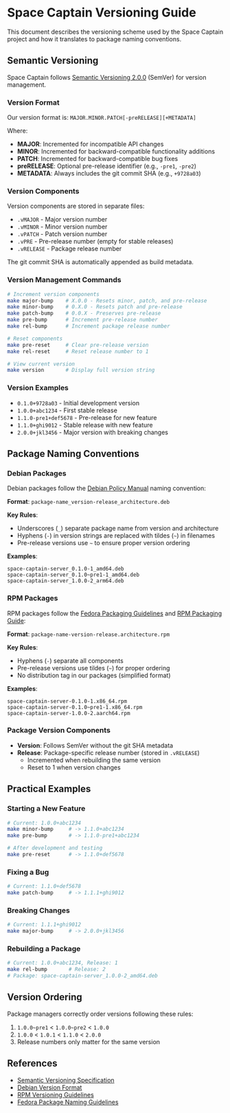 # Space Captain Versioning Guide

This document describes the versioning scheme used by the Space Captain project and how it translates to package naming conventions.

## Semantic Versioning

Space Captain follows [Semantic Versioning 2.0.0](https://semver.org/) (SemVer) for version management.

### Version Format

Our version format is: `MAJOR.MINOR.PATCH[-preRELEASE][+METADATA]`

Where:
- **MAJOR**: Incremented for incompatible API changes
- **MINOR**: Incremented for backward-compatible functionality additions
- **PATCH**: Incremented for backward-compatible bug fixes
- **preRELEASE**: Optional pre-release identifier (e.g., `-pre1`, `-pre2`)
- **METADATA**: Always includes the git commit SHA (e.g., `+9728a03`)

### Version Components

Version components are stored in separate files:
- `.vMAJOR` - Major version number
- `.vMINOR` - Minor version number
- `.vPATCH` - Patch version number
- `.vPRE` - Pre-release number (empty for stable releases)
- `.vRELEASE` - Package release number

The git commit SHA is automatically appended as build metadata.

### Version Management Commands

```bash
# Increment version components
make major-bump    # X.0.0 - Resets minor, patch, and pre-release
make minor-bump    # 0.X.0 - Resets patch and pre-release
make patch-bump    # 0.0.X - Preserves pre-release
make pre-bump      # Increment pre-release number
make rel-bump      # Increment package release number

# Reset components
make pre-reset     # Clear pre-release version
make rel-reset     # Reset release number to 1

# View current version
make version       # Display full version string
```

### Version Examples

- `0.1.0+9728a03` - Initial development version
- `1.0.0+abc1234` - First stable release
- `1.1.0-pre1+def5678` - Pre-release for new feature
- `1.1.0+ghi9012` - Stable release with new feature
- `2.0.0+jkl3456` - Major version with breaking changes

## Package Naming Conventions

### Debian Packages

Debian packages follow the [Debian Policy Manual](https://www.debian.org/doc/debian-policy/ch-controlfields.html#version) naming convention:

**Format**: `package-name_version-release_architecture.deb`

**Key Rules**:
- Underscores (`_`) separate package name from version and architecture
- Hyphens (`-`) in version strings are replaced with tildes (`~`) in filenames
- Pre-release versions use `~` to ensure proper version ordering

**Examples**:
```
space-captain-server_0.1.0-1_amd64.deb
space-captain-server_0.1.0~pre1-1_amd64.deb
space-captain-server_1.0.0-2_arm64.deb
```

### RPM Packages

RPM packages follow the [Fedora Packaging Guidelines](https://docs.fedoraproject.org/en-US/packaging-guidelines/Versioning/) and [RPM Packaging Guide](https://rpm-packaging-guide.github.io/):

**Format**: `package-name-version-release.architecture.rpm`

**Key Rules**:
- Hyphens (`-`) separate all components
- Pre-release versions use tildes (`~`) for proper ordering
- No distribution tag in our packages (simplified format)

**Examples**:
```
space-captain-server-0.1.0-1.x86_64.rpm
space-captain-server-0.1.0~pre1-1.x86_64.rpm
space-captain-server-1.0.0-2.aarch64.rpm
```

### Package Version Components

- **Version**: Follows SemVer without the git SHA metadata
- **Release**: Package-specific release number (stored in `.vRELEASE`)
  - Incremented when rebuilding the same version
  - Reset to 1 when version changes

## Practical Examples

### Starting a New Feature

```bash
# Current: 1.0.0+abc1234
make minor-bump     # -> 1.1.0+abc1234
make pre-bump       # -> 1.1.0-pre1+abc1234

# After development and testing
make pre-reset      # -> 1.1.0+def5678
```

### Fixing a Bug

```bash
# Current: 1.1.0+def5678
make patch-bump     # -> 1.1.1+ghi9012
```

### Breaking Changes

```bash
# Current: 1.1.1+ghi9012
make major-bump     # -> 2.0.0+jkl3456
```

### Rebuilding a Package

```bash
# Current: 1.0.0+abc1234, Release: 1
make rel-bump       # Release: 2
# Package: space-captain-server_1.0.0-2_amd64.deb
```

## Version Ordering

Package managers correctly order versions following these rules:
1. `1.0.0~pre1` < `1.0.0~pre2` < `1.0.0`
2. `1.0.0` < `1.0.1` < `1.1.0` < `2.0.0`
3. Release numbers only matter for the same version

## References

- [Semantic Versioning Specification](https://semver.org/)
- [Debian Version Format](https://www.debian.org/doc/debian-policy/ch-controlfields.html#version)
- [RPM Versioning Guidelines](https://docs.fedoraproject.org/en-US/packaging-guidelines/Versioning/)
- [Fedora Package Naming Guidelines](https://docs.fedoraproject.org/en-US/packaging-guidelines/Naming/)